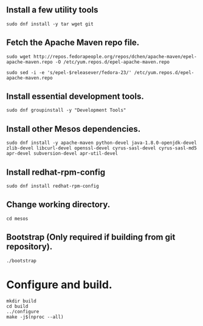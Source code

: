 ## Install a few utility tools
`sudo dnf install -y tar wget git`

## Fetch the Apache Maven repo file.
`sudo wget http://repos.fedorapeople.org/repos/dchen/apache-maven/epel-apache-maven.repo -O /etc/yum.repos.d/epel-apache-maven.repo`

`sudo sed -i -e 's/epel-$releasever/fedora-23/' /etc/yum.repos.d/epel-apache-maven.repo`

## Install essential development tools.
`sudo dnf groupinstall -y "Development Tools"`

## Install other Mesos dependencies.
`sudo dnf install -y apache-maven python-devel java-1.8.0-openjdk-devel zlib-devel libcurl-devel openssl-devel cyrus-sasl-devel cyrus-sasl-md5 apr-devel subversion-devel apr-util-devel`

## Install redhat-rpm-config
`sudo dnf install redhat-rpm-config`

## Change working directory.
`cd mesos`

## Bootstrap (Only required if building from git repository).
`./bootstrap`

# Configure and build.

```
mkdir build
cd build
../configure
make -j$(nproc --all)
```
